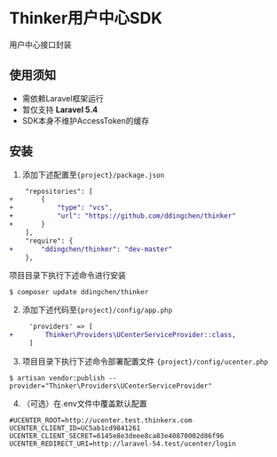 # Thinker用户中心SDK

用户中心接口封装

## 使用须知

+ 需依赖Laravel框架运行
+ 暂仅支持 **Laravel 5.4**
+ SDK本身不维护AccessToken的缓存

## 安装

1. 添加下述配置至```{project}/package.json```
```diff
    "repositories": [
+       {
+           "type": "vcs",
+           "url": "https://github.com/ddingchen/thinker"
+       }
    ],
    "require": {
+       "ddingchen/thinker": "dev-master"
    },
```

项目目录下执行下述命令进行安装
```
$ composer update ddingchen/thinker
```

2. 添加下述代码至```{project}/config/app.php```
```diff
     'providers' => [
+        Thinker\Providers\UCenterServiceProvider::class,
     ]
```

3. 项目目录下执行下述命令部署配置文件 ```{project}/config/ucenter.php```
```
$ artisan vendor:publish --provider="Thinker\Providers\UCenterServiceProvider"
```

4. （可选）在.env文件中覆盖默认配置
```
#UCENTER_ROOT=http://ucenter.test.thinkerx.com
UCENTER_CLIENT_ID=UC5ab1cd9841261
UCENTER_CLIENT_SECRET=6145e8e3deee8ca83e40870002d86f96
UCENTER_REDIRECT_URI=http://laravel-54.test/ucenter/login
```
